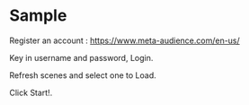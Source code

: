 # Sample

Register an account : https://www.meta-audience.com/en-us/

Key in username and password, Login.

Refresh scenes and select one to Load.

Click Start!.
